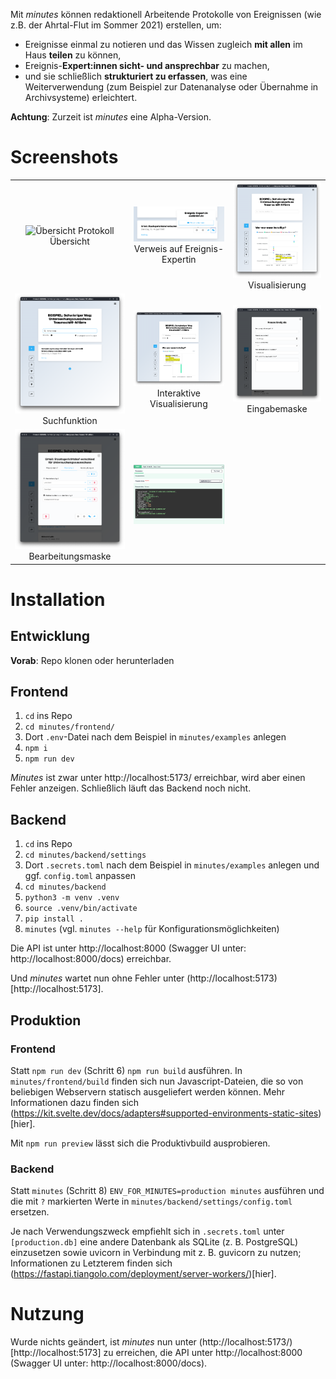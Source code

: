 Mit *minutes* können redaktionell Arbeitende Protokolle von Ereignissen (wie z.B. der Ahrtal-Flut im Sommer 2021) erstellen, um:

- Ereignisse einmal zu notieren und das Wissen zugleich **mit allen** im Haus **teilen** zu können,
- Ereignis-**Expert:innen sicht- und ansprechbar** zu machen,
- und sie schließlich **strukturiert zu erfassen**, was eine Weiterverwendung (zum Beispiel zur Datenanalyse oder Übernahme in Archivsysteme) erleichtert.

**Achtung**: Zurzeit ist *minutes* eine Alpha-Version.

# Screenshots

| | | |
|:-------------------------:|:-------------------------:|:-------------------------:|
|![Übersicht Protokoll](/screenshots/Übersicht.png?raw=true)  Übersicht |  ![Kontakt Ereignis-Expert:in](/screenshots/Kontakt.png?raw=true "Direkter Verweis im Ereignis auf Expert:in") Verweis auf Ereignis-Expertin|![Visualisierung](/screenshots/Visualisierung.png?raw=true "Protokoll: Visualisierung") Visualisierung |
|![Suchfunktion](/screenshots/Suchfunktion.png?raw=true "Suchen im Protokoll") Suchfunktion |  ![Visualisierte Suchergebnisse](/screenshots/Suche_Visualisierung.png?raw=true "Interaktive Visualisierung") Interaktive Visualisierung |![Eingabemaske](/screenshots/Eingabemaske.png?raw=true "Eingabemaske") Eingabemaske |
|![Bearbeitungsmaske](/screenshots/Bearbeitungsmaske.png?raw=true "Bearbeitungsmaske") Bearbeitungsmaske  |  ![Swagger UI für Beispiel-Endpunkt](/screenshots/API.png?raw=true "Modellierte API")| |


# Installation 

## Entwicklung

**Vorab**: Repo klonen oder herunterladen

## Frontend

1. `cd` ins Repo
2. `cd minutes/frontend/`
3. Dort `.env`-Datei nach dem Beispiel in `minutes/examples` anlegen
4. `npm i`
5. `npm run dev`

*Minutes* ist zwar unter http://localhost:5173/ erreichbar, wird aber einen Fehler anzeigen. Schließlich läuft das Backend noch nicht.

## Backend

1. `cd` ins Repo
2. `cd minutes/backend/settings`
3. Dort `.secrets.toml` nach dem Beispiel in `minutes/examples` anlegen und ggf. `config.toml` anpassen
4. `cd minutes/backend`
5. `python3 -m venv .venv` 
6. `source .venv/bin/activate`
7. `pip install .`
8. `minutes` (vgl. `minutes --help` für Konfigurationsmöglichkeiten)

Die API ist unter http://localhost:8000 (Swagger UI unter: http://localhost:8000/docs) erreichbar. 

Und *minutes* wartet nun ohne Fehler unter (http://localhost:5173)[http://localhost:5173].

## Produktion

### Frontend

Statt `npm run dev` (Schritt 6) `npm run build` ausführen.  In `minutes/frontend/build` finden sich nun Javascript-Dateien, die so von beliebigen Webservern statisch ausgeliefert werden können. Mehr Informationen dazu finden sich (https://kit.svelte.dev/docs/adapters#supported-environments-static-sites)[hier].

Mit `npm run preview` lässt sich die Produktivbuild ausprobieren. 

### Backend

Statt `minutes` (Schritt 8) `ENV_FOR_MINUTES=production minutes` ausführen und die mit `?` markierten Werte in `minutes/backend/settings/config.toml` ersetzen.

Je nach Verwendungszweck empfiehlt sich in `.secrets.toml` unter `[production.db]` eine andere Datenbank als SQLite (z. B. PostgreSQL) einzusetzen sowie uvicorn in Verbindung mit z. B. guvicorn zu nutzen; Informationen zu Letzterem finden sich (https://fastapi.tiangolo.com/deployment/server-workers/)[hier].


# Nutzung

Wurde nichts geändert, ist *minutes* nun unter (http://localhost:5173/)[http://localhost:5173] zu erreichen, die API unter http://localhost:8000 (Swagger UI unter: http://localhost:8000/docs).


